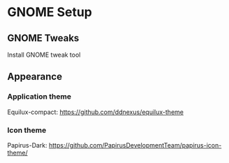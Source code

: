 # GNOME Setup

## GNOME Tweaks
Install GNOME tweak tool

## Appearance
### Application theme
Equilux-compact: https://github.com/ddnexus/equilux-theme

### Icon theme
Papirus-Dark: https://github.com/PapirusDevelopmentTeam/papirus-icon-theme/
